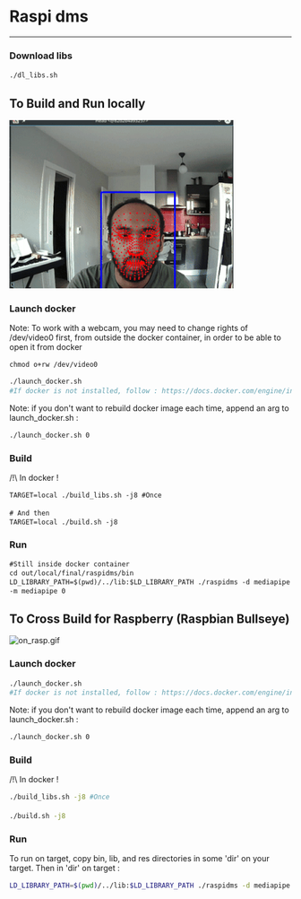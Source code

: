 # Raspi dms
-------
### Download libs
```sh
./dl_libs.sh
```

## To Build and Run locally

![on_PC.gif](img/on_PC.gif)

### Launch docker

Note: To work with a webcam, you may need to change rights of /dev/video0 first, from outside the docker container,
in order to be able to open it from docker
```
chmod o+rw /dev/video0
```

```sh
./launch_docker.sh
#If docker is not installed, follow : https://docs.docker.com/engine/install/ubuntu/
```

Note: if you don't want to rebuild docker image each time, append an arg to launch_docker.sh :
```sh
./launch_docker.sh 0
```

### Build
/!\ In docker !
```
TARGET=local ./build_libs.sh -j8 #Once

# And then
TARGET=local ./build.sh -j8
```

### Run
```
#Still inside docker container
cd out/local/final/raspidms/bin
LD_LIBRARY_PATH=$(pwd)/../lib:$LD_LIBRARY_PATH ./raspidms -d mediapipe -m mediapipe 0

```



## To Cross Build for Raspberry (Raspbian Bullseye)

![on_rasp.gif](img/on_rasp.gif)

### Launch docker
```sh
./launch_docker.sh
#If docker is not installed, follow : https://docs.docker.com/engine/install/ubuntu/
```

Note: if you don't want to rebuild docker image each time, append an arg to launch_docker.sh :
```sh
./launch_docker.sh 0
```


### Build
/!\ In docker !
```sh
./build_libs.sh -j8 #Once

./build.sh -j8
```

### Run
To run on target, copy bin, lib, and res directories in some 'dir' on your target.
Then in 'dir' on target :
```sh
LD_LIBRARY_PATH=$(pwd)/../lib:$LD_LIBRARY_PATH ./raspidms -d mediapipe -m mediapipe 0
```
